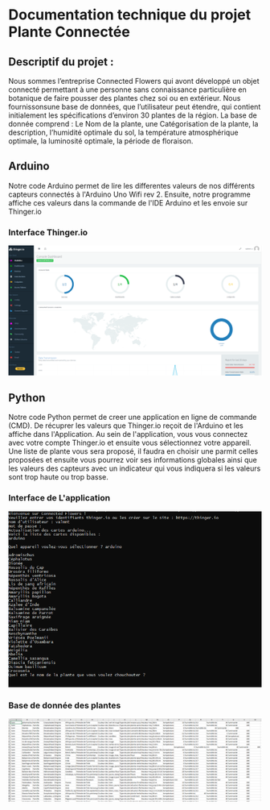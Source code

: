 ﻿# Documentation technique du projet Plante Connectée

## Descriptif du projet :

Nous sommes l’entreprise Connected Flowers qui avont développé un objet connecté permettant à une personne sans connaissance particulière en botanique de faire pousser des plantes chez soi ou en extérieur. Nous 
fournissonsune base de données, que l’utilisateur peut étendre, qui contient initialement les spécifications d’environ 30 plantes de la région. 
La base de donnée comprend : Le Nom de la plante, une Catégorisation de la plante, la description, l’humidité optimale du sol, la température atmosphérique optimale, la luminosité optimale, la période de floraison.

## Arduino

Notre code Arduino permet de lire les differentes valeurs de nos différents capteurs connectés à l'Arduino Uno Wifi rev 2. Ensuite, notre programme affiche ces valeurs dans la commande de l'IDE Arduino et les
envoie sur Thinger.io

### Interface Thinger.io
![ouverturefichier](/img/thinger_img.PNG)

## Python

Notre code Python permet de creer une application en ligne de commande (CMD). De récuprer les valeurs que Thinger.io reçoit de l'Arduino et les affiche dans l'Application. Au sein de l'application, vous vous connectez avec votre
compte Thinger.io et ensuite vous sélectionnez votre appareil. Une liste de plante vous sera proposé, il faudra en choisir une parmit celles proposées et ensuite vous pourrez voir ses informations globales ainsi que les valeurs des capteurs
avec un indicateur qui vous indiquera si les valeurs sont trop haute ou trop basse.

### Interface de L'application
![ouverturefichier](/img/app_img.PNG)

### Base de donnée des plantes
![ouverturefichier](/img/bdd_img.PNG)